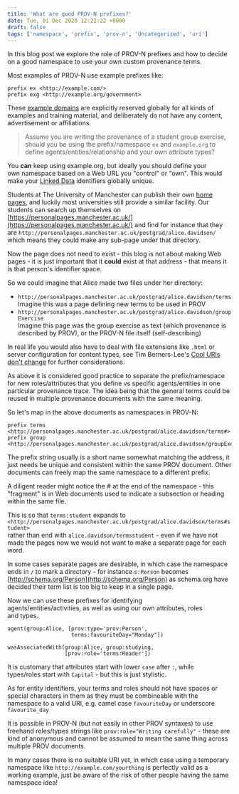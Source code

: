 ```yaml
---
title: 'What are good PROV-N prefixes?'
date: Tue, 01 Dec 2020 12:22:22 +0000
draft: false
tags: ['namespace', 'prefix', 'prov-n', 'Uncategorized', 'uri']
---
```


In this blog post we explore the role of PROV-N prefixes and how to decide on a good namespace to use your own custom provenance terms.

Most examples of PROV-N use example prefixes like:

```
prefix ex <http://example.com/>
prefix exg <http://example.org/government>
```

These [example domains](https://www.iana.org/domains/reserved) are explicitly reserved globally for all kinds of examples and training material, and deliberately do not have any content, advertisement or affiliations.

> Assume you are writing the provenance of a student group exercise, should you be using the prefix/namespace `ex` and `example.org` to define agents/entities/relationship and your own attribute types?

You **can** keep using example.org, but ideally you should define your  
own namespace based on a Web URL you "control" or "own". This would make your [Linked Data](https://www.w3.org/standards/semanticweb/data) identifiers globally unique.

Students at The University of Manchester can publish their own [home pages](https://personalpages.manchester.ac.uk/personalwebpages.html), and luckily most universities still provide a similar facility. Our students can search up themselves on [https://personalpages.manchester.ac.uk/](https://personalpages.manchester.ac.uk/) and find for instance that they are `http://personalpages.manchester.ac.uk/postgrad/alice.davidson/` which means they could make any sub-page under that directory.

Now the page does not need to exist - this blog is not about making Web pages - it is just important that it **could** exist at that address - that means it is that person's identifier space.

So we could imagine that Alice made two files under her directory:

*   `http://personalpages.manchester.ac.uk/postgrad/alice.davidson/terms`  
    Imagine this was a page defining new terms to be used in PROV
*   `http://personalpages.manchester.ac.uk/postgrad/alice.davidson/groupExercise`  
    Imagine this page was the group exercise as text (which provenance is described by PROV), or the PROV-N file itself (self-describing)

In real life you would also have to deal with file extensions like `.html` or server configuration for content types, see Tim Berners-Lee's [Cool URIs don't change](https://www.w3.org/Provider/Style/URI) for further considerations.

As above it is considered good practice to separate the prefix/namespace for new roles/attributes that you define vs specific agents/entities in one particular provenance trace. The idea being that the general terms could be reused in multiple provenance documents with the same meaning.

So let's map in the above documents as namespaces in PROV-N:

```
prefix terms <http://personalpages.manchester.ac.uk/postgrad/alice.davidson/terms#>
prefix group <http://personalpages.manchester.ac.uk/postgrad/alice.davidson/groupExercise#>
```

The prefix string usually is a short name somewhat matching the address, it just needs be unique and consistent within the same PROV document. Other documents can freely map the same namespace to a different prefix.

A diligent reader might notice the # at the end of the namespace - this "fragment" is in Web documents used to indicate a subsection or heading within the same file.

This is so that `terms:student` expands to  
`<http://personalpages.manchester.ac.uk/postgrad/alice.davidson/terms#student>`  
rather than end with `alice.davidson/termsstudent` - even if we have not made the pages now we would not want to make a separate page for each word.

In some cases separate pages are desirable, in which case the namespace  
ends in `/` to mark a directory - for instance `s:Person` becomes  
[http://schema.org/Person](http://schema.org/Person) as schema.org have decided their term list is too big to keep in a single page.

Now we can use these prefixes for identifying  
agents/entities/activities, as well as using our own attributes, roles  
and types.

```
agent(group:Alice, [prov:type='prov:Person',
                    terms:favouriteDay="Monday"])

wasAssociatedWith(group:Alice, group:studying,
                  [prov:role='terms:Reader']) 
```

It is customary that attributes start with lower `case` after `:`, while  
types/roles start with `Capital` - but this is just stylistic.

As for entity identifiers, your terms and roles should not have spaces or special characters in them as they must be combineable with the namespace to a valid URI, e.g. camel case `favouriteDay` or underscore `favourite_day`

It is possible in PROV-N (but not easily in other PROV syntaxes) to use freehand roles/types strings like `prov:role="Writing carefully"` - these are kind of anonymous and cannot be assumed to mean the same thing across multiple PROV documents.

In many cases there is no suitable URI yet, in which case using a temporary namespace like `http://example.com/yourthing` is perfectly valid as a working example, just be aware of the risk of other people having the same namespace idea!